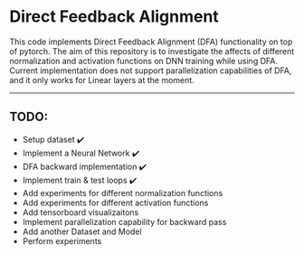 # Direct Feedback Alignment

This code implements Direct Feedback Alignment (DFA) functionality on top of pytorch. The aim of this repository is to investigate the affects of different normalization and activation functions on DNN training while using DFA. Current implementation does not support parallelization capabilities of DFA, and it only works for Linear layers at the moment.

---

## TODO:

- Setup dataset :heavy_check_mark:
- Implement a Neural Network :heavy_check_mark:
- DFA backward implementation :heavy_check_mark:
- Implement train & test loops :heavy_check_mark:
- Add experiments for different normalization functions
- Add experiments for different activation functions
- Add tensorboard visualizaitons
- Implement parallelization capability for backward pass
- Add another Dataset and Model
- Perform experiments
